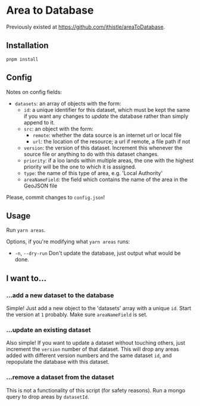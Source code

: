 # Area to Database

Previously existed at https://github.com/jthistle/areaToDatabase.

## Installation

`pnpm install`

## Config

Notes on config fields:

- `datasets`: an array of objects with the form:
  - `id`: a unique identifier for this dataset, which must be kept the same if you want any changes to _update_ the database rather than simply append to it.
  - `src`: an object with the form:
    - `remote`: whether the data source is an internet url or local file
    - `url`: the location of the resource; a url if remote, a file path if not
  - `version`: the version of this dataset. Increment this whenever the source file or anything to do with this dataset changes.
  - `priority`: if a loo lands within multiple areas, the one with the highest priority will be the one to which it is assigned.
  - `type`: the name of this type of area, e.g. 'Local Authority'
  - `areaNameField`: the field which contains the name of the area in the GeoJSON file

Please, commit changes to `config.json`!

## Usage

Run `yarn areas`.

Options, if you're modifying what `yarn areas` runs:

- `-n`, `--dry-run` Don't update the database, just output what would be done.

## I want to...

### ...add a new dataset to the database

Simple! Just add a new object to the 'datasets' array with a unique `id`. Start the version at `1` probably. Make sure `areaNameField` is set.

### ...update an existing dataset

Also simple! If you want to update a dataset without touching others, just increment the `version` number of that dataset. This will drop any areas added with different
version numbers and the same dataset `id`, and repopulate the database with this dataset.

### ...remove a dataset from the dataset

This is not a functionality of this script (for safety reasons). Run a mongo query to drop areas by `datasetId`.
